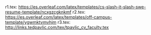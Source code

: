 r1.tex: https://es.overleaf.com/latex/templates/cs-slash-it-slash-swe-resume-template/ncxgzcgknkmf
r2.tex: https://es.overleaf.com/latex/templates/off-campus-template/ygwmktvmvhjm
r3.tex: http://links.tedpavlic.com/tex/tpavlic_cv_faculty.tex
